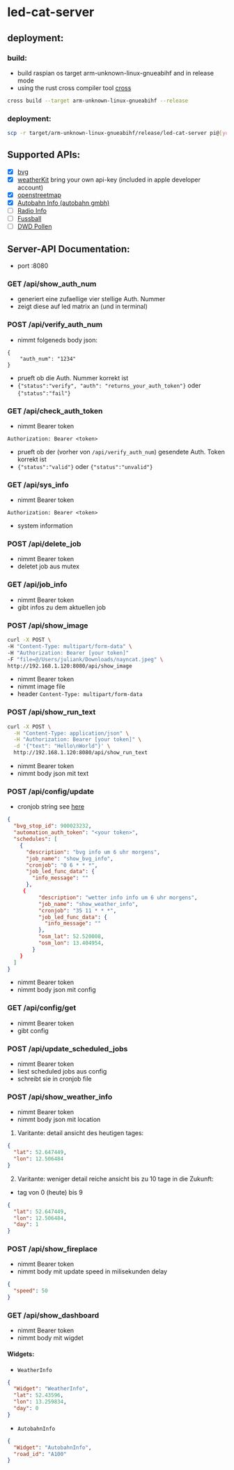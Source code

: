 # led-cat-server

## deployment:

### build:

- build raspian os target arm-unknown-linux-gnueabihf and in release mode
- using the rust cross compiler tool [cross](https://github.com/rust-embedded/cross)

```bash
cross build --target arm-unknown-linux-gnueabihf --release
```

### deployment:

```bash
scp -r target/arm-unknown-linux-gnueabihf/release/led-cat-server pi@[your_ip]:/home/pi
```

## Supported APIs:

- [x] [bvg](https://v6.bvg.transport.rest/getting-started.html)
- [x] [weatherKit](https://developer.apple.com/weatherkit/get-started/) bring your own api-key (included in apple developer account)
- [x] [openstreetmap](https://www.openstreetmap.org)
- [x] [Autobahn Info (autobahn gmbh)](https://verkehr.autobahn.de/)
- [ ] [Radio Info](https://myonlineradio.de/)
- [ ] [Fussball](https://api.openligadb.de/)
- [ ] [DWD Pollen](https://opendata.dwd.de/climate_environment/health/alerts/s31fg.json)

## Server-API Documentation:

- port :8080

### GET /api/show_auth_num

- generiert eine zufaellige vier stellige Auth. Nummer
- zeigt diese auf led matrix an (und in terminal)

### POST /api/verify_auth_num

- nimmt folgeneds body json:

```
{
    "auth_num": "1234"
}
```

- prueft ob die Auth. Nummer korrekt ist
- `{"status":"verify", "auth": "returns_your_auth_token"}` oder `{"status":"fail"}`

### GET /api/check_auth_token

- nimmt Bearer token

```
Authorization: Bearer <token>
```

- prueft ob der (vorher von `/api/verify_auth_num`) gesendete Auth. Token korrekt ist
- `{"status":"valid"}` oder `{"status":"unvalid"}`

### GET /api/sys_info

- nimmt Bearer token

```
Authorization: Bearer <token>
```

- system information

### POST /api/delete_job

- nimmt Bearer token
- deletet job aus mutex

### GET /api/job_info

- nimmt Bearer token
- gibt infos zu dem aktuellen job

### POST /api/show_image

```bash
curl -X POST \
-H "Content-Type: multipart/form-data" \
-H "Authorization: Bearer [your token]"
-F "file=@/Users/juliank/Downloads/nayncat.jpeg" \
http://192.168.1.120:8080/api/show_image
```

- nimmt Bearer token
- nimmt image file
- header `Content-Type: multipart/form-data`

### POST /api/show_run_text

```bash
curl -X POST \
  -H "Content-Type: application/json" \
  -H "Authorization: Bearer [your token]" \
  -d '{"text": "Hello\nWorld"}' \
  http://192.168.1.120:8080/api/show_run_text
```

- nimmt Bearer token
- nimmt body json mit text

### POST /api/config/update

- cronjob string see [here](https://crontab.guru/)

```json
{
  "bvg_stop_id": 900023232,
  "automation_auth_token": "<your token>",
  "schedules": [
    {
      "description": "bvg info um 6 uhr morgens",
      "job_name": "show_bvg_info",
      "cronjob": "0 6 * * *",
      "job_led_func_data": {
        "info_message": ""
      },
     {
          "description": "wetter info info um 6 uhr morgens",
          "job_name": "show_weather_info",
          "cronjob": "35 11 * * *",
          "job_led_func_data": {
            "info_message": ""
          },
          "osm_lat": 52.520008,
          "osm_lon": 13.404954,
        }
    }
  ]
}
```

- nimmt Bearer token
- nimmt body json mit config

### GET /api/config/get

- nimmt Bearer token
- gibt config

### POST /api/update_scheduled_jobs

- nimmt Bearer token
- liest scheduled jobs aus config
- schreibt sie in cronjob file

### POST /api/show_weather_info

- nimmt Bearer token
- nimmt body json mit location

1. Varitante: detail ansicht des heutigen tages:

```json
{
  "lat": 52.647449,
  "lon": 12.506484
}
```

2. Varitante: weniger detail reiche ansicht bis zu 10 tage in die Zukunft:

- tag von 0 (heute) bis 9

```json
{
  "lat": 52.647449,
  "lon": 12.506484,
  "day": 1
}
```

### POST /api/show_fireplace

- nimmt Bearer token
- nimmt body mit update speed in milisekunden delay

```json
{
  "speed": 50
}
```

### GET /api/show_dashboard

- nimmt Bearer token
- nimmt body mit wigdet

#### Widgets:

- `WeatherInfo`

```json
{
  "Widget": "WeatherInfo",
  "lat": 52.43596,
  "lon": 13.259834,
  "day": 0
}
```

- `AutobahnInfo`

```json
{
  "Widget": "AutobahnInfo",
  "road_id": "A100"
}
```
